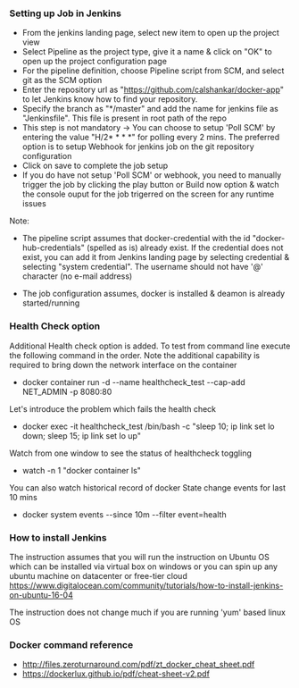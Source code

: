 ### Setting up Job in Jenkins
+ From the jenkins landing page, select new item to open up the project view
+ Select Pipeline as the project type, give it a name & click on "OK" to open up the project configuration page
+ For the pipeline definition, choose Pipeline script from SCM, and select git as the SCM option
+ Enter the repository url as "https://github.com/calshankar/docker-app" to let Jenkins know how to find your repository.
+ Specify the branch as "*/master" and add the name for jenkins file as "Jenkinsfile". This file is present in root path of the repo
+ This step is not mandatory -> You can choose to setup 'Poll SCM' by entering the value "H/2* * * *" for polling every 2 mins. The preferred option is to setup Webhook for jenkins job on the git repository configuration
+ Click on save to complete the job setup
+ If you do have not setup 'Poll SCM' or webhook, you need to manually trigger the job by clicking the play button or Build now option & watch the console ouput for the job trigerred on the screen for any runtime issues

Note:
+ The pipeline script assumes that docker-credential with the id "docker-hub-credentials" (spelled as is) already exist. If the credential does not exist, you can add it from Jenkins landing page by selecting credential & selecting "system credential". The username should not have '@' character (no e-mail address)

+ The job configuration assumes, docker is installed & deamon is already started/running

### Health Check option
Additional Health check option is added. To test from command line execute the following command in the order. Note the additional capability is required to bring down the network interface on the container
+ docker container run -d --name healthcheck_test --cap-add NET_ADMIN -p 8080:80 <image name with tags>

Let's introduce the problem which fails the health check
+ docker exec -it healthcheck_test /bin/bash -c "sleep 10; ip link set lo down; sleep 15; ip link set lo up"

Watch from one window to see the status of healthcheck toggling
+ watch -n 1 "docker container ls"

You can also watch historical record of docker State change events for last 10 mins
+ docker system events --since 10m --filter event=health

### How to install Jenkins
The instruction assumes that you will run the instruction on Ubuntu OS which can be installed via virtual box on windows or you can spin up any ubuntu machine on datacenter or free-tier cloud
https://www.digitalocean.com/community/tutorials/how-to-install-jenkins-on-ubuntu-16-04

The instruction does not change much if you are running 'yum' based linux OS
### Docker command reference
+ http://files.zeroturnaround.com/pdf/zt_docker_cheat_sheet.pdf
+ https://dockerlux.github.io/pdf/cheat-sheet-v2.pdf
